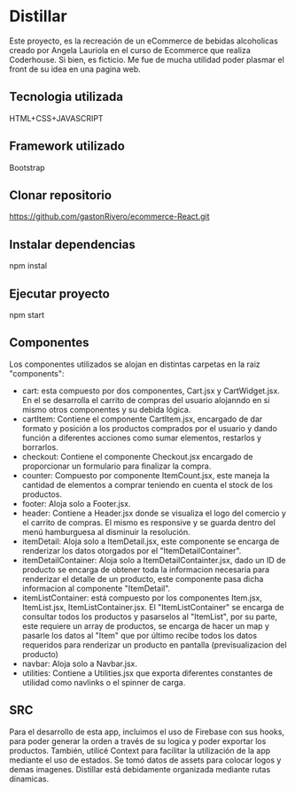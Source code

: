 # Distillar

Este proyecto, es la recreación de un eCommerce de bebidas alcoholicas creado por Angela Lauriola en el curso de Ecommerce que realiza Coderhouse. Si bien, es ficticio. Me fue de mucha utilidad poder plasmar el front de su idea en una pagina web.

## Tecnologia utilizada

HTML+CSS+JAVASCRIPT

## Framework utilizado

Bootstrap

## Clonar repositorio

https://github.com/gastonRivero/ecommerce-React.git

## Instalar dependencias

npm instal

## Ejecutar proyecto

npm start

## Componentes

Los componentes utilizados se alojan en distintas carpetas en la raiz "components":

- cart: esta compuesto por dos componentes, Cart.jsx y CartWidget.jsx. En el se desarrolla el carrito de compras del usuario alojanndo en si mismo otros componentes y su debida lógica.
- cartItem: Contiene el componente CartItem.jsx, encargado de dar formato y posición a los productos comprados por el usuario y dando función a diferentes acciones como sumar elementos, restarlos y borrarlos.
- checkout: Contiene el componente Checkout.jsx encargado de proporcionar un formulario para finalizar la compra.
- counter: Compuesto por componente ItemCount.jsx, este maneja la cantidad de elementos a comprar teniendo en cuenta el stock de los productos.
- footer: Aloja solo a Footer.jsx.
- header: Contiene a Header.jsx donde se visualiza el logo del comercio y el carrito de compras. El mismo es responsive y se guarda dentro del menú hamburguesa al disminuir la resolución.
- itemDetail: Aloja solo a ItemDetail.jsx, este componente se encarga de renderizar los datos otorgados por el "ItemDetailContainer".
- itemDetailContainer: Aloja solo a ItemDetailContainter.jsx, dado un ID de producto se encarga de obtener toda la informacion necesaria para renderizar el detalle de un producto, este componente pasa dicha informacion al componente "ItemDetail".
- itemListContainer: está compuesto por los componentes Item.jsx, ItemList.jsx, ItemListContainer.jsx. El "ItemListContainer" se encarga de consultar todos los productos y pasarselos al "ItemList", por su parte, este requiere un array de productos, se encarga de hacer un map y pasarle los datos al "Item" que por último recibe todos los datos requeridos para renderizar un producto en pantalla (previsualizacion del producto)
- navbar: Aloja solo a Navbar.jsx.
- utilities: Contiene a Utilities.jsx que exporta diferentes constantes de utilidad como navlinks o el spinner de carga.

## SRC

Para el desarrollo de esta app, incluimos el uso de Firebase con sus hooks, para poder generar la orden a través de su logica y poder exportar los productos. También, utilicé Context para facilitar la utilización de la app mediante el uso de estados. Se tomó datos de assets para colocar logos y demas imagenes. Distillar está debidamente organizada mediante rutas dinamicas.
